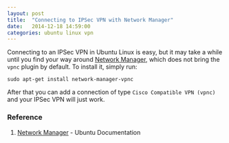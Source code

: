 ```yaml
---
layout: post
title:  "Connecting to IPSec VPN with Network Manager"
date:   2014-12-18 14:59:00
categories: ubuntu linux vpn
---
```


Connecting to an IPSec VPN in Ubuntu Linux is easy, but it may take a while until you find your way around [Network Manager][nm], which does not bring the `vpnc` plugin by default. To install it, simply run:

```
sudo apt-get install network-manager-vpnc
```

After that you can add a connection of type `Cisco Compatible VPN (vpnc)` and your IPSec VPN will just work.


### Reference
1. [Network Manager][nm] - Ubuntu Documentation


[nm]: https://help.ubuntu.com/community/NetworkManager
